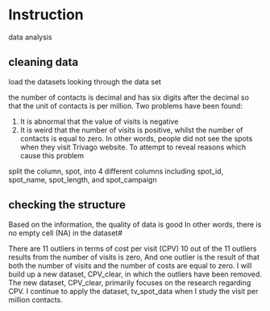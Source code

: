 # Instruction
 data analysis

## cleaning data
load the datasets
looking through the data set

the number of contacts is decimal and has six digits after the decimal 
so that the unit of contacts is per million.
Two problems have been found:
1. It is abnormal that the value of visits is negative
2. It is weird that the number of visits is positive, whilst the number of contacts is equal to zero. 
In other words, people did not see the spots when they visit Trivago website.
To attempt to reveal reasons which cause this problem

split the column, spot, into 4 different columns including spot_id, 
spot_name, spot_length, and spot_campaign

## checking the structure
Based on the information, the quality of data is good 
In other words, there is no empty cell (NA) in the dataset#

There are 11 outliers in terms of cost per visit (CPV)
10 out of the 11 outliers results from the number of visits is zero, 
And one outlier is the result of that both the number of visits and the number of costs are equal to zero.
I will build up a new dataset, CPV_clear, in which the outliers have been removed.
The new dataset, CPV_clear, primarily focuses on the research regarding CPV.
I continue to apply the dataset, tv_spot_data when I study the visit per million contacts.
